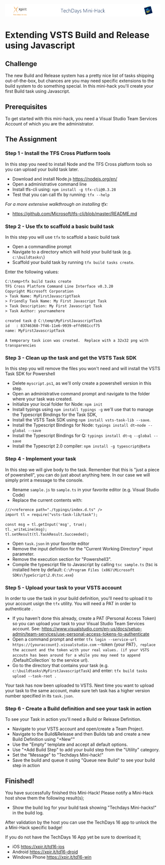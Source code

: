 ![Xpirit TechDays MiniHack Banner](../HackBanner-s.png)
# Extending VSTS Build and Release using Javascript #

## Challenge ##
The new Build and Release system has a pretty nice list of tasks shipping out-of-the-box, but chances are you may need specific extensions to the build system to do something special.
In this mini-hack you'll create your first Build task using Javascript.

## Prerequisites ##
To get started with this mini-hack, you need a Visual Studio Team Services Account of which you are the administrator. 

## The Assignment ##

### Step 1 - Install the TFS Cross Platform tools ###
In this step you need to install Node and the TFS Cross platform tools so you can upload your build task later.

- Download and install Node.js https://nodejs.org/en/
- Open a administrative command line
- Install tfs-cli using: `npm install -g tfx-cli@0.3.28`
- Test that you can call tfx by running: `tfx --help`

*For a more extensive walkthrough on installing tfx:*

- https://github.com/Microsoft/tfs-cli/blob/master/README.md

### Step 2 - Use tfx to scaffold a basic build task ###
In this step you will use `tfx` to scaffold a basic build task

- Open a commandline prompt
- Navigate to a directory which will hold your build task (e.g. `c:\buildtasks\`)
- Scaffold your build task by running `tfx build tasks create`. 

Enter the following values:

```
C:\temp>tfx build tasks create
TFS Cross Platform Command Line Interface v0.3.20
Copyright Microsoft Corporation
> Task Name: MyFirstJavascriptTask
> Friendly Task Name: My First Javascript Task
> Task Description: My First Javascript Task
> Task Author: yournamehere

created task @ C:\temp\MyFirstJavascriptTask
id   : 83746360-7f46-11e6-9939-effd981ccf75
name: MyFirstJavascriptTask

A temporary task icon was created.  Replace with a 32x32 png with transparencies
```

### Step 3 - Clean up the task and get the VSTS Task SDK ###
In this step you will remove the files you won't need and will install the VSTS Task SDK for Powershell

- Delete `myscript.ps1`, as we'll only create a powershell version in this step.
- Open an administrative command prompt and navigate to the folder where your task was created.
- Initialize your local folder for Node: `npm init`
- Install typings using `npm install typings -g` we'll use that to manage the Typescript Bindings for the Task SDK,
- Install the VSTS Task SDK using `npm install vsts-task-lib --save`.
- Install the Typescript Bindings for Node: `typings install dt~node --global --save`
- Install the Typescript Bindings for Q: `typings install dt~q --global --save`
- Install the Typescript 2.0 compiler: `npm install -g typescript@beta`

### Step 4 - Implement your task ###
In this step we will give body to the task. Remember that this is "just a piece of powershell", you can do just about anything here. In our case we will simply print a message to the console.

- Rename `sample.js` to `sample.ts` in your favorite editor (e.g. Visual Studio Code)
- Replace the current contents with:

```
///<reference path="./typings/index.d.ts" />
import tl = require("vsts-task-lib/task");

const msg = tl.getInput('msg', true);
tl._writeLine(msg);
tl.setResult(tl.TaskResult.Succeeded);
```

 - Open `task.json` in your favorite editor
 - Remove the input definition for the "Current Working Directory" input parameter.
 - Remove the execution section for "Powershell3".
 - Compile the typescript file to Javascript by calling `tsc sample.ts` (tsc is installed here by default: `C:\Program Files (x86)\Microsoft SDKs\TypeScript\2.0\tsc.exe`)

### Step 5 - Upload your task to your VSTS account ###
In order to use the task in your build definition, you'll need to upload it to your account usign the `tfx` utility. You will need a PAT in order to authenticate .

- If you haven't done this already, create a PAT (Personal Access Token) so you can upload your task to your Visual Studio Team Services account. See: https://www.visualstudio.com/en-us/docs/setup-admin/team-services/use-personal-access-tokens-to-authenticate
- Open a command prompt and enter `tfx login --service-url https://{youraccount}.visualstudio.com` --token {your PAT}`, replace the account and the token with your real values. (if your VSTS accoutn has been around for a while you may need to append `/DefaultCollection` to the service url).
- Go to the directory that contains your task (e.g. `c:\buildtasks\MyFirstJavascriptTask`) and enter: `tfx build tasks upload --task-root .`

Your task has now been uploaded to VSTS. Next time you want to upload your task to the same account, make sure teh task has a higher version number specified in its `task.json`.

### Step 6 - Create a Build definition and see your task in action ###
To see your Task in action you'll need a Build or Release Definition.

- Navigate to your VSTS account and open/create a Team Project.
- Navigate to the Build&Release and then Builds tab and create a new Build Definition using "+New""
- Use the "Empty" template and accept all default options.
- Use "+Add Build Step" to add your build step from the "Utility" category.
- Set the "Message" to "Techdays Mini-hack!"
- Save the build and queue it using "Queue new Build" to see your build step in action


## Finished! ##
You have successfully finished this Mini-Hack! Please notify a Mini-Hack host show them the following result(s);

- Show the build log for your build task showing "Techdays Mini-hacks!" in the build log.

After validation by the host you can use the TechDays 16 app to unlock the a Mini-Hack specific badge!

If you do not have the TechDays 16 App yet be sure to download it;
- iOS <https://xpir.it/td16-ios>
- Android <https://xpir.it/td16-droid>
- Windows Phone <https://xpir.it/td16-win>
